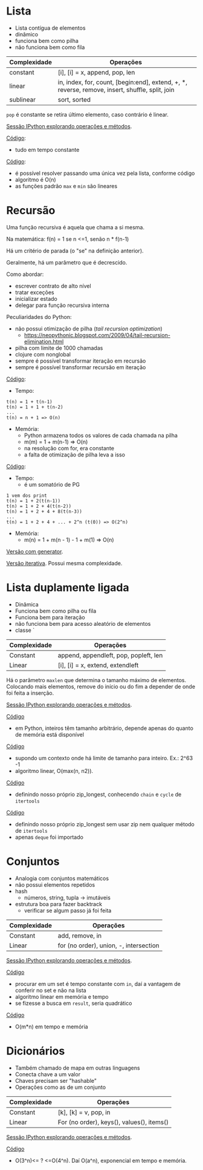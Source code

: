 # Lista

- Lista contígua de elementos
- dinâmico
- funciona bem como pilha
- não funciona bem como fila

| Complexidade | Operações |
| --- | --- |
| constant | [i], [i] = x, append, pop, len |
| linear | in, index, for, count, [begin:end], extend, +, *, reverse, remove, insert, shuffle, split, join |
| sublinear | sort, sorted |

`pop` é constante se retira último elemento, caso contrário é linear.

[Sessão IPython explorando operações e métodos](pratica/ipython_export/lista.txt).

[Código](pratica/listas/max_min_ordered.py):
- tudo em tempo constante

[Código](pratica/listas/max_min_for.py):
- é possível resolver passando uma única vez pela lista, conforme código
- algoritmo é O(n)
- as funções padrão `max` e `min` são lineares

# Recursão

Uma função recursiva é aquela que chama a si mesma.

Na matemática: f(n) = 1 se n <=1, senão n * f(n-1)

Há um critério de parada (o "se" na definição anterior).

Geralmente, há um parâmetro que é decrescido.

Como abordar:
- escrever contrato de alto nível
- tratar exceções
- inicializar estado
- delegar para função recursiva interna

Peculiaridades do Python:
- não possui otimização de pilha (*tail recursion optimization*)
    - https://neopythonic.blogspot.com/2009/04/tail-recursion-elimination.html
- pilha com limite de 1000 chamadas
- clojure com nonglobal
- sempre é possível transformar iteração em recursão
- sempre é possível transformar recursão em iteração

[Código](pratica/recursao/max_min_recursive.py):
- Tempo:
```
t(n) = 1 + t(n-1)
t(n) = 1 + 1 + t(n-2)
...
t(n) = n + 1 => O(n)
```

- Memória:
    - Python armazena todos os valores de cada chamada na pilha
    - m(m) = 1 + m(n-1) => O(n)
    - na resolução com for, era constante
    - a falta de otimização de pilha leva a isso
    
[Código](pratica/recursao/hanoi.py):
- Tempo:
    - é um somatório de PG

```
1 vem dos print
t(n) = 1 + 2(t(n-1))
t(n) = 1 + 2 + 4(t(n-2))
t(n) = 1 + 2 + 4 + 8(t(n-3))
...
t(n) = 1 + 2 + 4 + ... + 2^n (t(0)) => O(2^n)
```

- Memória:
    - m(n) = 1 + m(n - 1) - 1 + m(1) => O(n)


[Versão com generator](pratica/recursao/hanoi_generator.py).

[Versão iterativa](pratica/recursao/hanoi_iterative.py). Possui mesma complexidade.

# Lista duplamente ligada

- Dinâmica
- Funciona bem como pilha ou fila
- Funciona bem para iteração
- não funciona bem para acesso aleatório de elementos
- classe `

| Complexidade | Operações |
| --- | --- |
| Constant | append, appendleft, pop, popleft, len |
| Linear | [i], [i] = x, extend, extendleft |

Há o parâmetro `maxlen` que determina o tamanho máximo de elementos. Colocando mais elementos, remove do início ou do fim a depender de onde foi feita a inserção.

[Sessão IPython explorando operações e métodos](pratica/ipython_export/deque.txt).

[Código](pratica/double_ended_queue/binary_sum_pythonic.py)
- em Python, inteiros têm tamanho arbitrário, depende apenas do quanto de memória está disponível

[Código](pratica/double_ended_queue/binary_sum_zip_longest.py)
- supondo um contexto onde há limite de tamanho para inteiro. Ex.: 2^63 -1
- algoritmo linear, O(max(n, n2)).  

[Código](pratica/double_ended_queue/binary_sum_zip_cycle.py)
- definindo nosso próprio zip_longest, conhecendo `chain` e `cycle` de `itertools`

[Código](pratica/double_ended_queue/binary_sum_no_lib.py)
- definindo nosso próprio zip_longest sem usar zip nem qualquer método de `itertools`
- apenas `deque` foi importado

# Conjuntos

- Analogia com conjuntos matemáticos
- não possui elementos repetidos
- hash
    - números, string, tupla -> imutáveis
- estrutura boa para fazer backtrack
    - verificar se algum passo já foi feita
    
| Complexidade | Operações |
| --- | --- |
| Constant | add, remove, in |
| Linear | for (no order), union, -, intersection |

[Sessão IPython explorando operações e métodos](pratica/ipython_export/sets.txt).

[Código](pratica/conjuntos/dedup.py)
- procurar em um set é tempo constante com `in`, daí a vantagem de conferir no set e não na lista
- algoritmo linear em memória e tempo
- se fizesse a busca em `result`, seria quadrático

[Código](pratica/conjuntos/borders.py)
- O(m*n) em tempo e memória

# Dicionários

- Também chamado de mapa em outras linguagens
- Conecta chave a um valor
- Chaves precisam ser "hashable"
- Operações como as de um conjunto

| Complexidade | Operações |
| --- | --- |
| Constant | [k], [k] = v, pop, in |
| Linear | For (no order), keys(), values(), items() |

[Sessão IPython explorando operações e métodos](pratica/ipython_export/dicts.txt).

[Código](pratica/dicionarios/phoneword.py)
- O(3^n)<= ? <=O(4^n). Daí O(a^n), exponencial em tempo e memória.